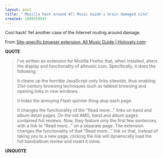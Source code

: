 ```yaml
---
layout: post
title: " Mozilla hack around All Music Guide's brain damaged site"
created: 1090359597
---
```

Cool hack! Yet another case of the Internet routing around damage.

From <a href="http://www.holovaty.com/blog/archive/2004/07/19/2210">Site-specific browser extension: All Music Guide | Holovaty.com</a>:
<p><strong>QUOTE</strong></p><blockquote>I've written an extension for Mozilla Firefox that, when installed, alters the display and functionality of allmusic.com. Specifically, it does the following:

It cleans up the horrible JavaScript-only links sitewide, thus enabling 21st-century browsing techniques such as tabbed browsing and opening links in new windows.

It hides the annoying Flash spinner thing atop each page.

It changes the functionality of the "Read more..." links on band and album detail pages. On the old AMG, band and album pages contained full reviews. Now, they feature only the first few sentences, with a link to "Read more..." on a separate page. The extension changes the functionality of that "Read more..." link so that, instead of taking you to a new page, clicking the link will dynamically load the full band/album review and insert it inline.</blockquote><p><strong>UNQUOTE</strong></p>

